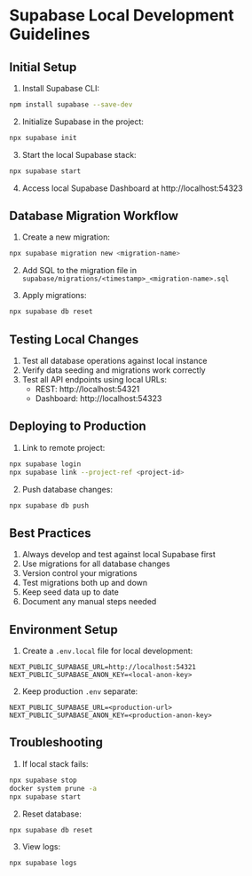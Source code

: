 # Supabase Local Development Guidelines

## Initial Setup

1. Install Supabase CLI:
```bash
npm install supabase --save-dev
```

2. Initialize Supabase in the project:
```bash
npx supabase init
```

3. Start the local Supabase stack:
```bash
npx supabase start
```

4. Access local Supabase Dashboard at http://localhost:54323

## Database Migration Workflow

1. Create a new migration:
```bash
npx supabase migration new <migration-name>
```

2. Add SQL to the migration file in `supabase/migrations/<timestamp>_<migration-name>.sql`

3. Apply migrations:
```bash
npx supabase db reset
```

## Testing Local Changes

1. Test all database operations against local instance
2. Verify data seeding and migrations work correctly
3. Test all API endpoints using local URLs:
   - REST: http://localhost:54321
   - Dashboard: http://localhost:54323

## Deploying to Production

1. Link to remote project:
```bash
npx supabase login
npx supabase link --project-ref <project-id>
```

2. Push database changes:
```bash
npx supabase db push
```

## Best Practices

1. Always develop and test against local Supabase first
2. Use migrations for all database changes
3. Version control your migrations
4. Test migrations both up and down
5. Keep seed data up to date
6. Document any manual steps needed

## Environment Setup

1. Create a `.env.local` file for local development:
```env
NEXT_PUBLIC_SUPABASE_URL=http://localhost:54321
NEXT_PUBLIC_SUPABASE_ANON_KEY=<local-anon-key>
```

2. Keep production `.env` separate:
```env
NEXT_PUBLIC_SUPABASE_URL=<production-url>
NEXT_PUBLIC_SUPABASE_ANON_KEY=<production-anon-key>
```

## Troubleshooting

1. If local stack fails:
```bash
npx supabase stop
docker system prune -a
npx supabase start
```

2. Reset database:
```bash
npx supabase db reset
```

3. View logs:
```bash
npx supabase logs
``` 